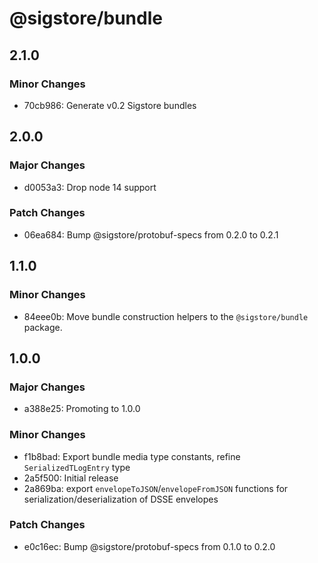 # @sigstore/bundle

## 2.1.0

### Minor Changes

- 70cb986: Generate v0.2 Sigstore bundles

## 2.0.0

### Major Changes

- d0053a3: Drop node 14 support

### Patch Changes

- 06ea684: Bump @sigstore/protobuf-specs from 0.2.0 to 0.2.1

## 1.1.0

### Minor Changes

- 84eee0b: Move bundle construction helpers to the `@sigstore/bundle` package.

## 1.0.0

### Major Changes

- a388e25: Promoting to 1.0.0

### Minor Changes

- f1b8bad: Export bundle media type constants, refine `SerializedTLogEntry` type
- 2a5f500: Initial release
- 2a869ba: export `envelopeToJSON`/`envelopeFromJSON` functions for serialization/deserialization of DSSE envelopes

### Patch Changes

- e0c16ec: Bump @sigstore/protobuf-specs from 0.1.0 to 0.2.0
